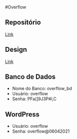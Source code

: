 #Overflow

## Repositório
[Link](https://github.com/Overflow-System/overflow)

## Design
[Link](https://www.figma.com/file/7axRcXrRo6aMC8a9oJekeM/Overflow?node-id=0%3A1)

## Banco de Dados
- Nome do Banco: overflow_bd
- Usuário: overflow
- Senha: PFa(]9J3P#i,C

## WordPress
- Usuário: overflow
- Senha: overflow@06042021
